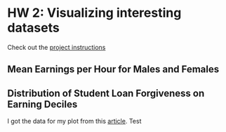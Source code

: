 # HW 2: Visualizing interesting datasets
Check out the [project instructions](https://github.com/mikeizbicki/cmc-csci040/tree/2021fall/hw_02)
## Mean Earnings per Hour for Males and Females 
## Distribution of Student Loan Forgiveness on Earning Deciles 
I got the data for my plot from this [article](https://www.nber.org/system/files/working_papers/w28175/w28175.pdf).
Test